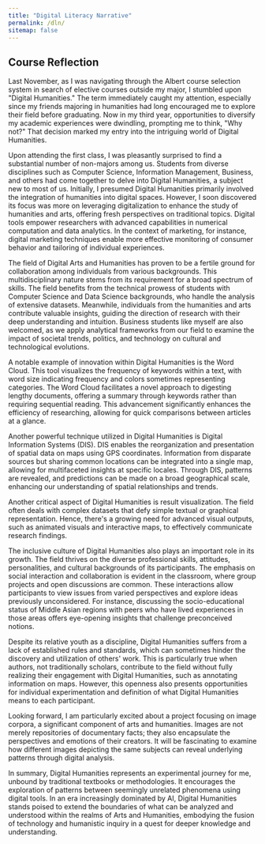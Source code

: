```yaml
---
title: "Digital Literacy Narrative"
permalink: /dln/
sitemap: false
---
```


## Course Reflection



Last November, as I was navigating through the Albert course selection system in search of elective courses outside my major, I stumbled upon "Digital Humanities." The term immediately caught my attention, especially since my friends majoring in humanities had long encouraged me to explore their field before graduating. Now in my third year, opportunities to diversify my academic experiences were dwindling, prompting me to think, "Why not?" That decision marked my entry into the intriguing world of Digital Humanities.

Upon attending the first class, I was pleasantly surprised to find a substantial number of non-majors among us. Students from diverse disciplines such as Computer Science, Information Management, Business, and others had come together to delve into Digital Humanities, a subject new to most of us. Initially, I presumed Digital Humanities primarily involved the integration of humanities into digital spaces. However, I soon discovered its focus was more on leveraging digitalization to enhance the study of humanities and arts, offering fresh perspectives on traditional topics. Digital tools empower researchers with advanced capabilities in numerical computation and data analytics. In the context of marketing, for instance, digital marketing techniques enable more effective monitoring of consumer behavior and tailoring of individual experiences.

The field of Digital Arts and Humanities has proven to be a fertile ground for collaboration among individuals from various backgrounds. This multidisciplinary nature stems from its requirement for a broad spectrum of skills. The field benefits from the technical prowess of students with Computer Science and Data Science backgrounds, who handle the analysis of extensive datasets. Meanwhile, individuals from the humanities and arts contribute valuable insights, guiding the direction of research with their deep understanding and intuition. Business students like myself are also welcomed, as we apply analytical frameworks from our field to examine the impact of societal trends, politics, and technology on cultural and technological evolutions.

A notable example of innovation within Digital Humanities is the Word Cloud. This tool visualizes the frequency of keywords within a text, with word size indicating frequency and colors sometimes representing categories. The Word Cloud facilitates a novel approach to digesting lengthy documents, offering a summary through keywords rather than requiring sequential reading. This advancement significantly enhances the efficiency of researching, allowing for quick comparisons between articles at a glance.

Another powerful technique utilized in Digital Humanities is Digital Information Systems (DIS). DIS enables the reorganization and presentation of spatial data on maps using GPS coordinates. Information from disparate sources but sharing common locations can be integrated into a single map, allowing for multifaceted insights at specific locales. Through DIS, patterns are revealed, and predictions can be made on a broad geographical scale, enhancing our understanding of spatial relationships and trends.

Another critical aspect of Digital Humanities is result visualization. The field often deals with complex datasets that defy simple textual or graphical representation. Hence, there's a growing need for advanced visual outputs, such as animated visuals and interactive maps, to effectively communicate research findings.

The inclusive culture of Digital Humanities also plays an important role in its growth. The field thrives on the diverse professional skills, attitudes, personalities, and cultural backgrounds of its participants. The emphasis on social interaction and collaboration is evident in the classroom, where group projects and open discussions are common. These interactions allow participants to view issues from varied perspectives and explore ideas previously unconsidered. For instance, discussing the socio-educational status of Middle Asian regions with peers who have lived experiences in those areas offers eye-opening insights that challenge preconceived notions.

Despite its relative youth as a discipline, Digital Humanities suffers from a lack of established rules and standards, which can sometimes hinder the discovery and utilization of others' work. This is particularly true when authors, not traditionally scholars, contribute to the field without fully realizing their engagement with Digital Humanities, such as annotating information on maps. However, this openness also presents opportunities for individual experimentation and definition of what Digital Humanities means to each participant.

Looking forward, I am particularly excited about a project focusing on image corpora, a significant component of arts and humanities. Images are not merely repositories of documentary facts; they also encapsulate the perspectives and emotions of their creators. It will be fascinating to examine how different images depicting the same subjects can reveal underlying patterns through digital analysis.

In summary, Digital Humanities represents an experimental journey for me, unbound by traditional textbooks or methodologies. It encourages the exploration of patterns between seemingly unrelated phenomena using digital tools. In an era increasingly dominated by AI, Digital Humanities stands poised to extend the boundaries of what can be analyzed and understood within the realms of Arts and Humanities, embodying the fusion of technology and humanistic inquiry in a quest for deeper knowledge and understanding.
